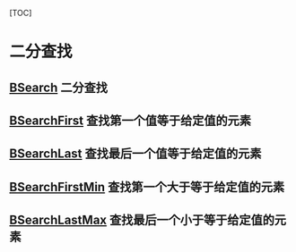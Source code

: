 [TOC]

# 二分查找

## [BSearch](https://github.com/JoanneGeng/Algorithm/blob/master/java/src/main/java/bsearch/BSearch.java) 二分查找

## [BSearchFirst](https://github.com/JoanneGeng/Algorithm/blob/master/java/src/main/java/bsearch/BSearchFirst.java) 查找第一个值等于给定值的元素

## [BSearchLast](https://github.com/JoanneGeng/Algorithm/blob/master/java/src/main/java/bsearch/BSearchLast.java) 查找最后一个值等于给定值的元素

## [BSearchFirstMin](https://github.com/JoanneGeng/Algorithm/blob/master/java/src/main/java/bsearch/BSearchFirstMin.java) 查找第一个大于等于给定值的元素

## [BSearchLastMax](https://github.com/JoanneGeng/Algorithm/blob/master/java/src/main/java/bsearch/BSearchLastMax.java) 查找最后一个小于等于给定值的元素

